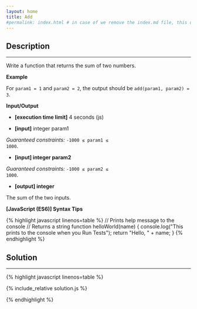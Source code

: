 ```yaml
---
layout: home
title: Add
#permalink: index.html # in case of we remove the index.md file, this doc will be the index page
---
```


<div class="row">
<div class="columnStmt" markdown="1">

## Description
------

Write a function that returns the sum of two numbers.

**Example**

For <code>param1 = 1</code> and <code>param2 = 2</code>, the output should be
<code>add(param1, param2) = 3</code>.

**Input/Output**

* **[execution time limit]** 4 seconds (js)

* **[input]** integer param1

*Guaranteed constraints:*
<code>-1000 ≤ param1 ≤ 1000</code>.

* **[input] integer param2**

*Guaranteed constraints:*
<code>-1000 ≤ param2 ≤ 1000</code>.

* **[output] integer**

The sum of the two inputs.

**[JavaScript (ES6)] Syntax Tips**

{% highlight javascript linenos=table %}
// Prints help message to the console
// Returns a string
function helloWorld(name) {
    console.log("This prints to the console when you Run Tests");
    return "Hello, " + name;
}
{% endhighlight %}

</div>
<div class="columnSol" markdown="1">

## Solution
------

{% highlight javascript linenos=table %}

{% include_relative solution.js %}

{% endhighlight %}

</div>
</div>
